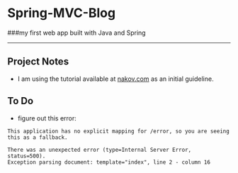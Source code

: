 # Spring-MVC-Blog
###my first web app built with Java and Spring

---

## Project Notes
- I am using the tutorial available at [nakov.com](http://www.nakov.com/blog/2016/08/05/creating-a-blog-system-with-spring-mvc-thymeleaf-jpa-and-mysql/) as an initial guideline.


## To Do

- figure out this error:
``` 
This application has no explicit mapping for /error, so you are seeing this as a fallback.

There was an unexpected error (type=Internal Server Error, status=500).
Exception parsing document: template="index", line 2 - column 16
```

